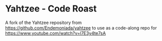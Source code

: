 # Yahtzee - Code Roast

A fork of the Yahtzee repository from https://github.com/Endemoniada/yahtzee to use as a code-along repo for
https://www.youtube.com/watch?v=l7E3y4te7sA 
